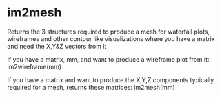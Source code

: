 # im2mesh
Returns the 3 structures required to produce a mesh for waterfall plots, wireframes and other contour like visualizations where you have a matrix and need the X,Y&amp;Z vectors from it

If you have a matrix, mm, and want to produce a wireframe plot from it: im2wireframe(mm)

If you have a matrix and want to produce the X,Y,Z components typically required for a mesh, returns these matrices: im2mesh(mm)

